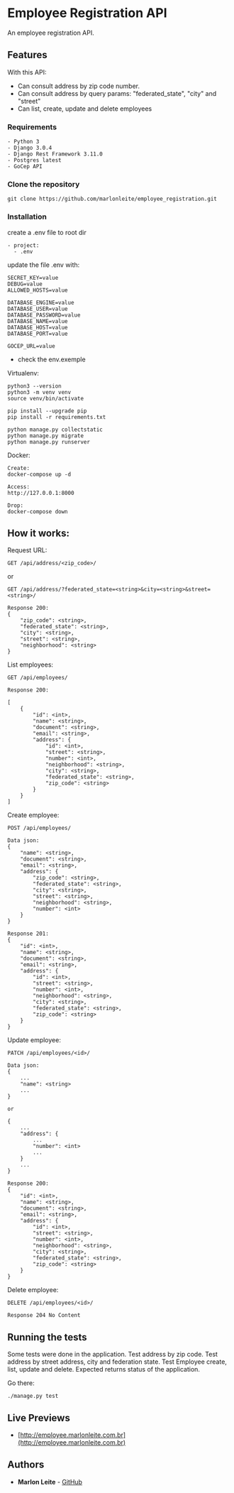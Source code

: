# Employee Registration API

An employee registration API.

## Features

With this API:
- Can consult address by zip code number.
- Can consult address by query params: "federated_state", "city" and "street"
- Can list, create, update and delete employees

### Requirements
```
- Python 3
- Django 3.0.4
- Django Rest Framework 3.11.0
- Postgres latest
- GoCep API
```

### Clone the repository
```
git clone https://github.com/marlonleite/employee_registration.git
```

### Installation

create a .env file to root dir
```
- project:
  - .env
```
update the file .env with:
```
SECRET_KEY=value
DEBUG=value
ALLOWED_HOSTS=value

DATABASE_ENGINE=value
DATABASE_USER=value
DATABASE_PASSWORD=value
DATABASE_NAME=value
DATABASE_HOST=value
DATABASE_PORT=value

GOCEP_URL=value
```
- check the env.exemple

Virtualenv:
```
python3 --version
python3 -m venv venv
source venv/bin/activate
 
pip install --upgrade pip
pip install -r requirements.txt

python manage.py collectstatic
python manage.py migrate
python manage.py runserver
```

Docker:
```
Create:
docker-compose up -d

Access:
http://127.0.0.1:8000

Drop:
docker-compose down

```

## How it works:

Request URL:

```
GET /api/address/<zip_code>/
```
or
```
GET /api/address/?federated_state=<string>&city=<string>&street=<string>/
```

```
Response 200:
{
    "zip_code": <string>,
    "federated_state": <string>,
    "city": <string>,
    "street": <string>,
    "neighborhood": <string>
}
```

List employees:
```
GET /api/employees/
```
```
Response 200:

[
    {
        "id": <int>,
        "name": <string>,
        "document": <string>,
        "email": <string>,
        "address": {
            "id": <int>,
            "street": <string>,
            "number": <int>,
            "neighborhood": <string>,
            "city": <string>,
            "federated_state": <string>,
            "zip_code": <string>
        }
    }
]
```

Create employee:
```
POST /api/employees/
```
```
Data json:
{
    "name": <string>,
    "document": <string>,
    "email": <string>,
    "address": {
        "zip_code": <string>,
        "federated_state": <string>,
        "city": <string>,
        "street": <string>,
        "neighborhood": <string>,
        "number": <int>
    }
}
```
```
Response 201:
{
    "id": <int>,
    "name": <string>,
    "document": <string>,
    "email": <string>,
    "address": {
        "id": <int>,
        "street": <string>,
        "number": <int>,
        "neighborhood": <string>,
        "city": <string>,
        "federated_state": <string>,
        "zip_code": <string>
    }
}
```

Update employee:
```
PATCH /api/employees/<id>/
```
```
Data json:
{
    ...
    "name": <string>
    ...
}

or

{
    ...
    "address": {
        ...
        "number": <int>
        ...
    }
    ...
}

```
```
Response 200:
{
    "id": <int>,
    "name": <string>,
    "document": <string>,
    "email": <string>,
    "address": {
        "id": <int>,
        "street": <string>,
        "number": <int>,
        "neighborhood": <string>,
        "city": <string>,
        "federated_state": <string>,
        "zip_code": <string>
    }
}
```

Delete employee:
```
DELETE /api/employees/<id>/
```
```
Response 204 No Content
```

## Running the tests

Some tests were done in the application. 
Test address by zip code. 
Test address by street address, city and federation state. 
Test Employee create, list, update and delete. 
Expected returns status of the application.

Go there:
```
./manage.py test
```

## Live Previews

* [http://employee.marlonleite.com.br](http://employee.marlonleite.com.br)


## Authors

* **Marlon Leite** - [GitHub](https://github.com/marlonleite)

